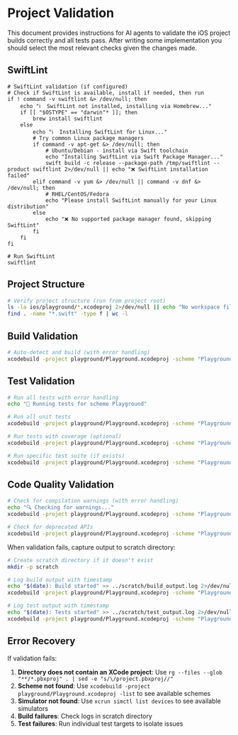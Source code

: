 # Project Validation

This document provides instructions for AI agents to validate the iOS project builds correctly
and all tests pass. After writing some implementation you should select the most relevant checks given the changes made.

## SwiftLint

```shell
# SwiftLint validation (if configured)
# Check if SwiftLint is available, install if needed, then run
if ! command -v swiftlint &> /dev/null; then
    echo "ℹ️  SwiftLint not installed, installing via Homebrew..."
    if [[ "$OSTYPE" == "darwin"* ]]; then
        brew install swiftlint
    else
        echo "ℹ️  Installing SwiftLint for Linux..."
        # Try common Linux package managers
        if command -v apt-get &> /dev/null; then
            # Ubuntu/Debian - install via Swift toolchain
            echo "Installing SwiftLint via Swift Package Manager..."
            swift build -c release --package-path /tmp/swiftlint --product swiftlint 2>/dev/null || echo "❌ SwiftLint installation failed"
        elif command -v yum &> /dev/null || command -v dnf &> /dev/null; then
            # RHEL/CentOS/Fedora
            echo "Please install SwiftLint manually for your Linux distribution"
        else
            echo "❌ No supported package manager found, skipping SwiftLint"
        fi
    fi
fi

# Run SwiftLint
swiftlint
```

## Project Structure

```bash
# Verify project structure (run from project root)
ls -la ios/playground/*.xcodeproj 2>/dev/null || echo "No workspace files in playground/"
find . -name "*.swift" -type f | wc -l
```

## Build Validation

```bash
# Auto-detect and build (with error handling)
xcodebuild -project playground/Playground.xcodeproj -scheme "Playground" -destination 'platform=iOS Simulator,name=iPhone 16' build

```

## Test Validation

```bash
# Run all tests with error handling
echo "🧪 Running tests for scheme Playground"

# Run all unit tests
xcodebuild -project playground/Playground.xcodeproj -scheme "Playground" -destination 'platform=iOS Simulator,name=iPhone 16' test

# Run tests with coverage (optional)
xcodebuild -project playground/Playground.xcodeproj -scheme "Playground" -destination 'platform=iOS Simulator,name=iPhone 16' -enableCodeCoverage YES test 2>/dev/null || echo "Coverage test failed"

# Run specific test suite (if exists)
xcodebuild -project playground/Playground.xcodeproj -scheme "Playground" -destination 'platform=iOS Simulator,name=iPhone 16' -only-testing:"PlaygroundTests" test 2>/dev/null || echo "Specific tests not found"
```

## Code Quality Validation

```bash
# Check for compilation warnings (with error handling)
echo "🔍 Checking for warnings..."
xcodebuild -project playground/Playground.xcodeproj -scheme "Playground" -destination 'platform=iOS Simulator,name=iPhone 16' build 2>&1 | grep -i warning || echo "No warnings found"

# Check for deprecated APIs
xcodebuild -project playground/Playground.xcodeproj -scheme "Playground" -destination 'platform=iOS Simulator,name=iPhone 16' build 2>&1 | grep -i deprecat || echo "No deprecated API usage found"
```

When validation fails, capture output to scratch directory:

```bash
# Create scratch directory if it doesn't exist
mkdir -p scratch

# Log build output with timestamp
echo "$(date): Build started" >> ../scratch/build_output.log 2>/dev/null || echo "$(date): Build started" >> scratch/build_output.log
xcodebuild -project playground/Playground.xcodeproj -scheme "Playground" -destination 'platform=iOS Simulator,name=iPhone 16' build 2>&1 | tee -a ../scratch/build_output.log 2>/dev/null || tee -a scratch/build_output.log

# Log test output with timestamp  
echo "$(date): Tests started" >> ../scratch/test_output.log 2>/dev/null || echo "$(date): Tests started" >> scratch/test_output.log
xcodebuild -project playground/Playground.xcodeproj -scheme "Playground" -destination 'platform=iOS Simulator,name=iPhone 16' test 2>&1 | tee -a ../scratch/test_output.log 2>/dev/null || tee -a scratch/test_output.log
```

## Error Recovery

If validation fails:

1. **Directory does not contain an XCode project**: Use `rg --files --glob "**/*.pbxproj" . | sed -e "s/\/project.pbxproj//"`
2. **Scheme not found**: Use `xcodebuild -project playground/Playground.xcodeproj -list` to see available schemes
3. **Simulator not found**: Use `xcrun simctl list devices` to see available simulators
4. **Build failures**: Check logs in scratch directory
5. **Test failures**: Run individual test targets to isolate issues

